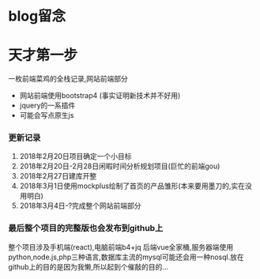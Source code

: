 blog留念
===========

# 天才第一步
一枚前端菜鸡的全栈记录,网站前端部分
- 网站前端使用bootstrap4 (事实证明新技术并不好用)
- jquery的一系插件
- 可能会写点原生js
### 更新记录
1. 2018年2月20日项目确定一个小目标
2. 2018年2月20日-2月28日闲暇时间分析规划项目(巨忙的前端gou)
3. 2018年2月27日建库开整
4. 2018年3月1日使用mockplus绘制了首页的产品雏形(本来要用墨刀的,实在没用明白)
5. 2018年3月4日-?完成整个网站前端部分

### 最后整个项目的完整版也会发布到github上
整个项目涉及手机端(react),电脑前端b4+jq 后端vue全家桶,服务器端使用python,node.js,php三种语言,数据库主流的mysql可能还会用一种nosql.放在github上的目的是因为我懒,所以起到个催敲的目的...